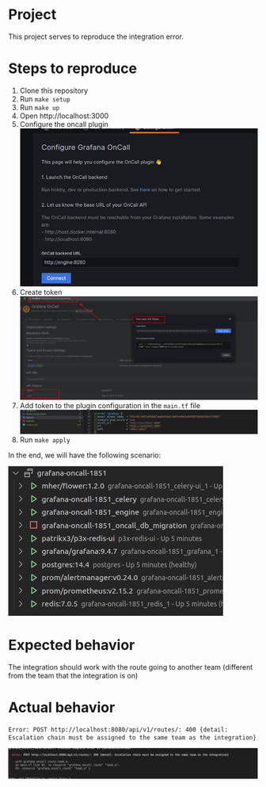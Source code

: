 # Project

This project serves to reproduce the integration error.

# Steps to reproduce

1. Clone this repository
2. Run `make setup`
3. Run `make up`
4. Open http://localhost:3000
5. Configure the oncall plugin <br/>
![Grafana OnCall - Plugin Config with http://engine:8080](./docs/plugin-config.png "Grafana OnCall - Plugin Config")
6. Create token  <br/>
![Grafana OnCall - Create token](./docs/token.png "Grafana OnCall - Token")
7. Add token to the plugin configuration in the `main.tf` file <br/>
![Grafana OnCall - Set Token](./docs/terraform-config.png "Grafana OnCall - Set Token")
8. Run `make apply`


In the end, we will have the following scenario:

![Grafana OnCall - Docker](./docs/docker.png "Grafana OnCall - Docker")


# Expected behavior

The integration should work with the route going to another team (different from the team that the integration is on)

# Actual behavior


```
Error: POST http://localhost:8080/api/v1/routes/: 400 {detail: Escalation chain must be assigned to the same team as the integration}
```
![Grafana OnCall - Error](./docs/error.png "Grafana OnCall - Error")